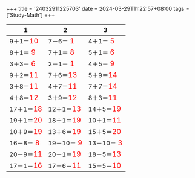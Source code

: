 +++ 
title = '24032911225703' 
date = 2024-03-29T11:22:57+08:00 
tags = ['Study-Math'] 
+++ 

1 | 2 | 3 
-- | -- | -- 
9＋1＝<font color=red size=4>10</font> | 7－6＝<font color=red size=4> 1</font> | 4＋1＝<font color=red size=4> 5</font> 
8＋1＝<font color=red size=4> 9</font> | 7＋1＝<font color=red size=4> 8</font> | 5＋1＝<font color=red size=4> 6</font> 
3＋3＝<font color=red size=4> 6</font> | 2－1＝<font color=red size=4> 1</font> | 4＋5＝<font color=red size=4> 9</font> 
9＋2＝<font color=red size=4>11</font> | 7＋6＝<font color=red size=4>13</font> | 5＋9＝<font color=red size=4>14</font> 
3＋8＝<font color=red size=4>11</font> | 4＋7＝<font color=red size=4>11</font> | 7＋7＝<font color=red size=4>14</font> 
4＋8＝<font color=red size=4>12</font> | 3＋9＝<font color=red size=4>12</font> | 8＋3＝<font color=red size=4>11</font> 
17＋1＝<font color=red size=4>18</font> | 12＋1＝<font color=red size=4>13</font> | 14＋5＝<font color=red size=4>19</font> 
19＋1＝<font color=red size=4>20</font> | 18＋1＝<font color=red size=4>19</font> | 10＋1＝<font color=red size=4>11</font> 
10＋9＝<font color=red size=4>19</font> | 13＋6＝<font color=red size=4>19</font> | 15＋5＝<font color=red size=4>20</font> 
16－8＝<font color=red size=4> 8</font> | 19－10＝<font color=red size=4> 9</font> | 13－10＝<font color=red size=4> 3</font> 
20－9＝<font color=red size=4>11</font> | 20－1＝<font color=red size=4>19</font> | 18－5＝<font color=red size=4>13</font> 
17－1＝<font color=red size=4>16</font> | 17－6＝<font color=red size=4>11</font> | 15－5＝<font color=red size=4>10</font> 

